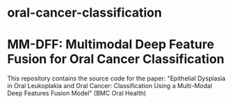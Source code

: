 # oral-cancer-classification
# MM-DFF: Multimodal Deep Feature Fusion for Oral Cancer Classification

This repository contains the source code for the paper: 
"Epithelial Dysplasia in Oral Leukoplakia and Oral Cancer: Classification Using a Multi-Modal Deep Features Fusion Model" (BMC Oral Health)

